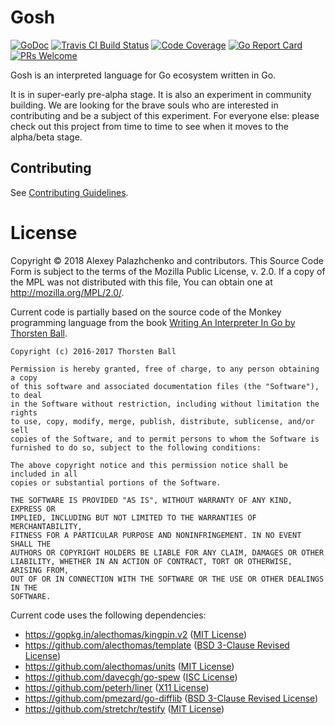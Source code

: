 # Gosh

[![GoDoc](https://godoc.org/gosh-lang.org/gosh?status.svg)](https://godoc.org/gosh-lang.org/gosh)
[![Travis CI Build Status](https://travis-ci.org/gosh-lang/gosh.svg?branch=master)](https://travis-ci.org/gosh-lang/gosh)
[![Code Coverage](https://codecov.io/gh/gosh-lang/gosh/branch/master/graph/badge.svg)](https://codecov.io/gh/gosh-lang/gosh)
[![Go Report Card](https://goreportcard.com/badge/gosh-lang.org/gosh)](https://goreportcard.com/report/gosh-lang.org/gosh)
[![PRs Welcome](https://img.shields.io/badge/PRs-welcome-brightgreen.svg)](https://github.com/gosh-lang/gosh/blob/master/CONTRIBUTING.md)

Gosh is an interpreted language for Go ecosystem written in Go.

It is in super-early pre-alpha stage. It is also an experiment in community building.
We are looking for the brave souls who are interested in contributing and be a subject of this experiment.
For everyone else: please check out this project from time to time to see when it moves to
the alpha/beta stage.

## Contributing

See [Contributing Guidelines](CONTRIBUTING.md).

# License

Copyright © 2018 Alexey Palazhchenko and contributors.
This Source Code Form is subject to the terms of the Mozilla Public
License, v. 2.0. If a copy of the MPL was not distributed with this
file, You can obtain one at http://mozilla.org/MPL/2.0/.

Current code is partially based on the source code of the Monkey programming language
from the book [Writing An Interpreter In Go by Thorsten Ball](https://interpreterbook.com).

```
Copyright (c) 2016-2017 Thorsten Ball

Permission is hereby granted, free of charge, to any person obtaining a copy
of this software and associated documentation files (the "Software"), to deal
in the Software without restriction, including without limitation the rights
to use, copy, modify, merge, publish, distribute, sublicense, and/or sell
copies of the Software, and to permit persons to whom the Software is
furnished to do so, subject to the following conditions:

The above copyright notice and this permission notice shall be included in all
copies or substantial portions of the Software.

THE SOFTWARE IS PROVIDED "AS IS", WITHOUT WARRANTY OF ANY KIND, EXPRESS OR
IMPLIED, INCLUDING BUT NOT LIMITED TO THE WARRANTIES OF MERCHANTABILITY,
FITNESS FOR A PARTICULAR PURPOSE AND NONINFRINGEMENT. IN NO EVENT SHALL THE
AUTHORS OR COPYRIGHT HOLDERS BE LIABLE FOR ANY CLAIM, DAMAGES OR OTHER
LIABILITY, WHETHER IN AN ACTION OF CONTRACT, TORT OR OTHERWISE, ARISING FROM,
OUT OF OR IN CONNECTION WITH THE SOFTWARE OR THE USE OR OTHER DEALINGS IN THE
SOFTWARE.
```

Current code uses the following dependencies:

* https://gopkg.in/alecthomas/kingpin.v2 ([MIT License](https://github.com/alecthomas/kingpin/blob/v2.2.6/COPYING))
* https://github.com/alecthomas/template ([BSD 3-Clause Revised License](https://github.com/alecthomas/template/blob/master/LICENSE))
* https://github.com/alecthomas/units ([MIT License](https://github.com/alecthomas/units/blob/master/COPYING))
* https://github.com/davecgh/go-spew ([ISC License](https://github.com/davecgh/go-spew/blob/master/LICENSE))
* https://github.com/peterh/liner ([X11 License](https://github.com/peterh/liner/blob/master/COPYING))
* https://github.com/pmezard/go-difflib ([BSD 3-Clause Revised License](https://github.com/pmezard/go-difflib/blob/master/LICENSE))
* https://github.com/stretchr/testify ([MIT License](https://github.com/stretchr/testify/blob/master/LICENSE))
